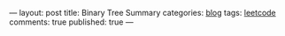 —
layout: post
title: Binary Tree Summary
categories:  [blog]()
tags: [leetcode][2]
comments: true
published: true
—


[2]:	leetcode